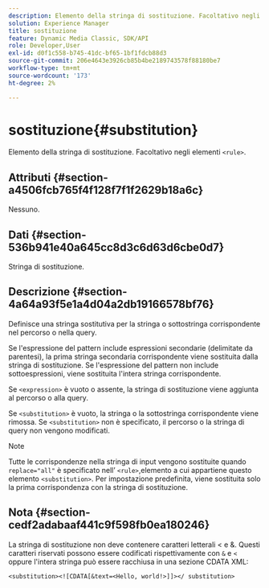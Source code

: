 ```yaml
---
description: Elemento della stringa di sostituzione. Facoltativo negli elementi <rule> .
solution: Experience Manager
title: sostituzione
feature: Dynamic Media Classic, SDK/API
role: Developer,User
exl-id: d0f1c558-b745-41dc-bf65-1bf1fdcb88d3
source-git-commit: 206e4643e3926cb85b4be2189743578f88180be7
workflow-type: tm+mt
source-wordcount: '173'
ht-degree: 2%

---
```


# sostituzione{#substitution}

Elemento della stringa di sostituzione. Facoltativo negli elementi `<rule>`.

## Attributi {#section-a4506fcb765f4f128f7f1f2629b18a6c}

Nessuno.

## Dati {#section-536b941e40a645cc8d3c6d63d6cbe0d7}

Stringa di sostituzione.

## Descrizione {#section-4a64a93f5e1a4d04a2db19166578bf76}

Definisce una stringa sostitutiva per la stringa o sottostringa corrispondente nel percorso o nella query.

Se l&#39;espressione del pattern include espressioni secondarie (delimitate da parentesi), la prima stringa secondaria corrispondente viene sostituita dalla stringa di sostituzione. Se l&#39;espressione del pattern non include sottoespressioni, viene sostituita l&#39;intera stringa corrispondente.

Se `<expression>` è vuoto o assente, la stringa di sostituzione viene aggiunta al percorso o alla query.

Se `<substitution>` è vuoto, la stringa o la sottostringa corrispondente viene rimossa. Se `<substitution>` non è specificato, il percorso o la stringa di query non vengono modificati.

>[!NOTE]
>
>Tutte le corrispondenze nella stringa di input vengono sostituite quando `replace="all"` è specificato nell’ `<rule>`,elemento a cui appartiene questo elemento `<substitution>`. Per impostazione predefinita, viene sostituita solo la prima corrispondenza con la stringa di sostituzione.

## Nota {#section-cedf2adabaaf441c9f598fb0ea180246}

La stringa di sostituzione non deve contenere caratteri letterali &lt; e &amp;. Questi caratteri riservati possono essere codificati rispettivamente con `&` e `<` oppure l&#39;intera stringa può essere racchiusa in una sezione CDATA XML:

`<substitution><![CDATA[&text=<Hello, world!>]]></ substitution>`
